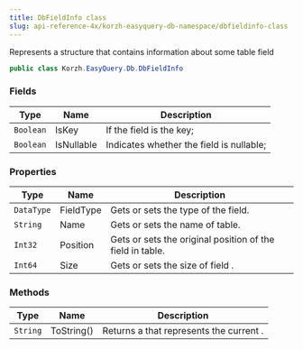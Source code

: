 ```yaml
---
title: DbFieldInfo class
slug: api-reference-4x/korzh-easyquery-db-namespace/dbfieldinfo-class
---
```


Represents a structure that contains information about some table field
```csharp
public class Korzh.EasyQuery.Db.DbFieldInfo

```

### Fields

| Type | Name | Description | 
| --- | --- | --- | 
| `Boolean` | IsKey | If the field is the key; | 
| `Boolean` | IsNullable | Indicates whether the field is nullable; | 


### Properties

| Type | Name | Description | 
| --- | --- | --- | 
| `DataType` | FieldType | Gets or sets the type of the field. | 
| `String` | Name | Gets or sets the name of table. | 
| `Int32` | Position | Gets or sets the original position of the field in table. | 
| `Int64` | Size | Gets or sets the size of field . | 


### Methods

| Type | Name | Description | 
| --- | --- | --- | 
| `String` | ToString() | Returns a <see cref="T:System.String"></see> that represents the current <see cref="T:System.Object"></see>. |